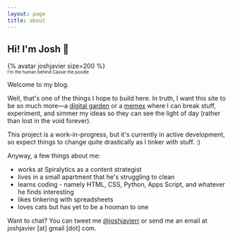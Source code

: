 ```yaml
---
layout: page
title: about
---
```


## **Hi! I'm Josh 👋**  

{% avatar joshjavier size=200 %}  
<small><sup>I'm the human behind Cassie the poodle</sup></small>

Welcome to my blog.

Well, that's one of the things I hope to build here. In truth, I want this site to be so much more&mdash;a [digital garden](https://tomcritchlow.com/2019/02/17/building-digital-garden/) or a [memex](https://wiki.xxiivv.com/site/about.html) where I can break stuff, experiment, and simmer my ideas so they can see the light of day (rather than lost in the void forever).

This project is a work-in-progress, but it's currently in active development, so expect things to change quite drastically as I tinker with stuff. :)

Anyway, a few things about me:

- works at Spiralytics as a content strategist
- lives in a small apartment that he's struggling to clean
- learns coding - namely HTML, CSS, Python, Apps Script, and whatever he finds interesting
- likes tinkering with spreadsheets
- loves cats but has yet to be a hooman to one

Want to chat? You can tweet me [@joshjavierr](https://twitter.com/joshjavierr/) or send me an email at joshjavier [at] gmail [dot] com.